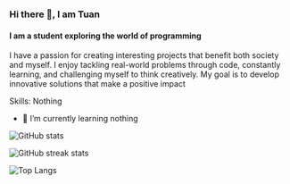 ### Hi there 👋, I am Tuan
#### I am a student exploring the world of programming
I have a passion for creating interesting projects that benefit both society and myself. I enjoy tackling real-world problems through code, constantly learning, and challenging myself to think creatively. My goal is to develop innovative solutions that make a positive impact

Skills: Nothing

- 🌱 I’m currently learning nothing


![GitHub stats](https://github-readme-stats.vercel.app/api?username=tuannotfound&theme=great-gatsby&show_icons=true)  

![GitHub streak stats](https://streak-stats.demolab.com/?user=tuannotfound&theme=highcontrast)  

![Top Langs](https://github-readme-stats.vercel.app/api/top-langs/?username=tuannotfound&layout=compact)
